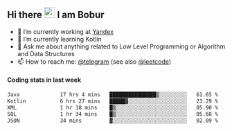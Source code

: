 ## Hi there <img src="https://media.giphy.com/media/hvRJCLFzcasrR4ia7z/giphy.gif" width="25px" height="25px"> I am Bobur

- 💼 I’m currently working at [Yandex](https://yandex.ru/)
- 🌱 I’m currently learning Kotlin
- 💬 Ask me about anything related to Low Level Programming or Algorithm and Data Structures
- 📫 How to reach me: [@telegram](https://t.me/octoant) (see also [@leetcode](https://leetcode.com/octoant/))    

#### Coding stats in last week

<!--START_SECTION:waka-->

```txt
Java             17 hrs 4 mins   ███████████████▒░░░░░░░░░   61.65 %
Kotlin           6 hrs 27 mins   █████▓░░░░░░░░░░░░░░░░░░░   23.29 %
XML              1 hr 38 mins    █▒░░░░░░░░░░░░░░░░░░░░░░░   05.90 %
SQL              1 hr 34 mins    █▒░░░░░░░░░░░░░░░░░░░░░░░   05.68 %
JSON             34 mins         ▓░░░░░░░░░░░░░░░░░░░░░░░░   02.09 %
```

<!--END_SECTION:waka-->
